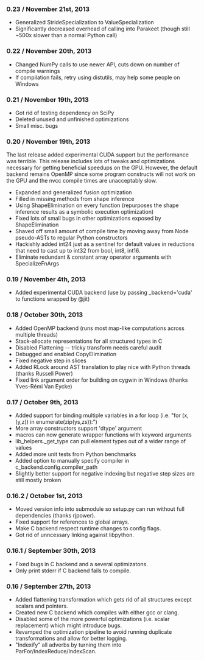 ### 0.23 / November 21st, 2013 ###

- Generalized StrideSpecialization to ValueSpecialization 
- Significantly decreased overhead of calling into Parakeet (though still ~500x slower than a normal Python call)

### 0.22 / November 20th, 2013 ###

- Changed NumPy calls to use newer API, cuts down on number of compile warnings
- If compilation fails, retry using distutils, may help some people on Windows

### 0.21 / November 19th, 2013 ###

- Got rid of testing dependency on SciPy
- Deleted unused and unfinished optimizations
- Small misc. bugs 

### 0.20 / November 19th, 2013 ###

The last release added experimental CUDA support but the performance was terrible. This release includes lots of tweaks and optimizations necessary for getting beneficial speedups on the GPU. However, the default backend remains OpenMP since some program constructs will not work on the GPU and the nvcc compile times are unacceptably slow.

- Expanded and generalized fusion optimization
- Filled in missing methods from shape inference
- Using ShapeElimination on every function (repurposes the shape inference results as a symbolic execution optimization)
- Fixed lots of small bugs in other optimizations exposed by ShapeElimination
- Shaved off small amount of compile time by moving away from Node pseudo-ASTs to regular Python constructors
- Hackishly added int24 just as a sentinel for default values in reductions that need to cast up to int32 from bool, int8, int16.
- Eliminate redundant & constant array operator arguments with SpecializeFnArgs

### 0.19 / November 4th, 2013 ###

- Added experimental CUDA backend (use by passing _backend='cuda' to functions wrapped by @jit)

### 0.18 / October 30th, 2013 ###

- Added OpenMP backend (runs most map-like computations across multiple threads)
- Stack-allocate representations for all structured types in C
- Disabled Flattening -- tricky transform needs careful audit
- Debugged and enabled CopyElimination
- Fixed negative step in slices 
- Added RLock around AST translation to play nice with Python threads (thanks Russell Power)
- Fixed link argument order for building on cygwin in Windows (thanks Yves-Rémi Van Eycke)

### 0.17 / October 9th, 2013 ###

- Added support for binding multiple variables in a for loop (i.e. "for (x,(y,z)) in enumerate(zip(ys,zs)):")
- More array constructors support 'dtype' argument 
- macros can now generate wrapper functions with keyword arguments 
- lib_helpers._get_type can pull element types out of a wider range of values 
- Added more unit tests from Python benchmarks 
- Added option to manually specify compiler in c_backend.config.compiler_path
- Slightly better support for negative indexing but negative step sizes are still mostly broken 
 
### 0.16.2 / October 1st, 2013 ###

- Moved version info into submodule so setup.py can run without full dependencies (thanks rjpower). 
- Fixed support for references to global arrays.
- Make C backend respect runtime changes to config flags. 
- Got rid of unncessary linking against libpython. 

### 0.16.1 / September 30th, 2013 ###

- Fixed bugs in C backend and a several optimizatons.
- Only print stderr if C backend fails to compile.  

### 0.16 / September 27th, 2013 ###

- Added flattening transformation which gets rid of all structures except scalars and pointers.
- Created new C backend which compiles with either gcc or clang.
- Disabled some of the more powerful optimizations (i.e. scalar replacement) which might introduce bugs. 
- Revamped the optimization pipeline to avoid running duplicate transformations and allow for better logging. 
- "Indexify" all adverbs by turning them into ParFor/IndexReduce/IndexScan. 

